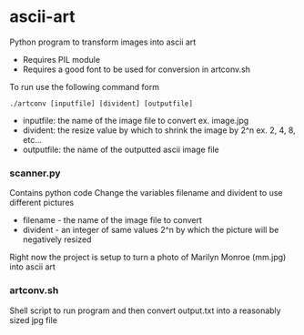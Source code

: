 # ascii-art
Python program to transform images into ascii art
* Requires PIL module
* Requires a good font to be used for conversion in artconv.sh

To run use the following command form
```
./artconv [inputfile] [divident] [outputfile]
```
* inputfile: the name of the image file to convert ex. image.jpg
* divident: the resize value by which to shrink the image by 2^n ex. 2, 4, 8, etc...
* outputfile: the name of the outputted ascii image file

### scanner.py
Contains python code
Change the variables filename and divident to use different pictures
* filename - the name of the image file to convert
* divident - an integer of same values 2^n by which the picture will be negatively resized

Right now the project is setup to turn a photo of Marilyn Monroe (mm.jpg) into ascii art

### artconv.sh
Shell script to run program and then convert output.txt into a reasonably sized jpg file
